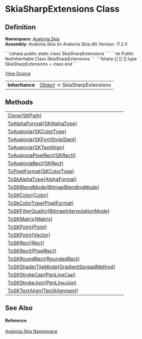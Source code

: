 # SkiaSharpExtensions Class




## Definition
**Namespace:** <a href="N_Avalonia_Skia">Avalonia.Skia</a>  
**Assembly:** Avalonia.Skia (in Avalonia.Skia.dll) Version: 11.2.0

<Tabs groupId="api-code-preview">
<TabItem value="csharp" label="C#">
```csharp
public static class SkiaSharpExtensions
```
</TabItem>
<TabItem value="vb" label="VB">
```vb
<ExtensionAttribute>
Public NotInheritable Class SkiaSharpExtensions
```
</TabItem>
<TabItem value="fsharp" label="F#">
```fsharp
[<AbstractClassAttribute>]
[<SealedAttribute>]
[<ExtensionAttribute>]
type SkiaSharpExtensions = class end
```
</TabItem>
</Tabs>



<a href="https://github.com/AvaloniaUI/Avalonia/tree/master/src/Skia/Avalonia.Skia/SkiaSharpExtensions.cs" title="View the source code">View Source</a>

<table>
<tr><td><strong>Inheritance</strong></td><td><a href="https://learn.microsoft.com/dotnet/api/system.object" target="_blank" rel="noopener noreferrer">Object</a>  →  SkiaSharpExtensions</td></tr>
</table>



## Methods
<table>
<tr>
<td><a href="M_Avalonia_Skia_SkiaSharpExtensions_Clone">Clone(SKPath)</a></td>
<td> </td>
</tr>
<tr>
<td><a href="M_Avalonia_Skia_SkiaSharpExtensions_ToAlphaFormat">ToAlphaFormat(SKAlphaType)</a></td>
<td> </td>
</tr>
<tr>
<td><a href="M_Avalonia_Skia_SkiaSharpExtensions_ToAvalonia">ToAvalonia(SKColorType)</a></td>
<td> </td>
</tr>
<tr>
<td><a href="M_Avalonia_Skia_SkiaSharpExtensions_ToAvalonia_1">ToAvalonia(SKFontStyleSlant)</a></td>
<td> </td>
</tr>
<tr>
<td><a href="M_Avalonia_Skia_SkiaSharpExtensions_ToAvalonia_2">ToAvalonia(SKTextAlign)</a></td>
<td> </td>
</tr>
<tr>
<td><a href="M_Avalonia_Skia_SkiaSharpExtensions_ToAvaloniaPixelRect">ToAvaloniaPixelRect(SKRectI)</a></td>
<td> </td>
</tr>
<tr>
<td><a href="M_Avalonia_Skia_SkiaSharpExtensions_ToAvaloniaRect">ToAvaloniaRect(SKRect)</a></td>
<td> </td>
</tr>
<tr>
<td><a href="M_Avalonia_Skia_SkiaSharpExtensions_ToPixelFormat">ToPixelFormat(SKColorType)</a></td>
<td> </td>
</tr>
<tr>
<td><a href="M_Avalonia_Skia_SkiaSharpExtensions_ToSkAlphaType">ToSkAlphaType(AlphaFormat)</a></td>
<td> </td>
</tr>
<tr>
<td><a href="M_Avalonia_Skia_SkiaSharpExtensions_ToSKBlendMode">ToSKBlendMode(BitmapBlendingMode)</a></td>
<td> </td>
</tr>
<tr>
<td><a href="M_Avalonia_Skia_SkiaSharpExtensions_ToSKColor">ToSKColor(Color)</a></td>
<td> </td>
</tr>
<tr>
<td><a href="M_Avalonia_Skia_SkiaSharpExtensions_ToSkColorType">ToSkColorType(PixelFormat)</a></td>
<td> </td>
</tr>
<tr>
<td><a href="M_Avalonia_Skia_SkiaSharpExtensions_ToSKFilterQuality">ToSKFilterQuality(BitmapInterpolationMode)</a></td>
<td> </td>
</tr>
<tr>
<td><a href="M_Avalonia_Skia_SkiaSharpExtensions_ToSKMatrix">ToSKMatrix(Matrix)</a></td>
<td> </td>
</tr>
<tr>
<td><a href="M_Avalonia_Skia_SkiaSharpExtensions_ToSKPoint">ToSKPoint(Point)</a></td>
<td> </td>
</tr>
<tr>
<td><a href="M_Avalonia_Skia_SkiaSharpExtensions_ToSKPoint_1">ToSKPoint(Vector)</a></td>
<td> </td>
</tr>
<tr>
<td><a href="M_Avalonia_Skia_SkiaSharpExtensions_ToSKRect">ToSKRect(Rect)</a></td>
<td> </td>
</tr>
<tr>
<td><a href="M_Avalonia_Skia_SkiaSharpExtensions_ToSKRectI">ToSKRectI(PixelRect)</a></td>
<td> </td>
</tr>
<tr>
<td><a href="M_Avalonia_Skia_SkiaSharpExtensions_ToSKRoundRect">ToSKRoundRect(RoundedRect)</a></td>
<td> </td>
</tr>
<tr>
<td><a href="M_Avalonia_Skia_SkiaSharpExtensions_ToSKShaderTileMode">ToSKShaderTileMode(GradientSpreadMethod)</a></td>
<td> </td>
</tr>
<tr>
<td><a href="M_Avalonia_Skia_SkiaSharpExtensions_ToSKStrokeCap">ToSKStrokeCap(PenLineCap)</a></td>
<td> </td>
</tr>
<tr>
<td><a href="M_Avalonia_Skia_SkiaSharpExtensions_ToSKStrokeJoin">ToSKStrokeJoin(PenLineJoin)</a></td>
<td> </td>
</tr>
<tr>
<td><a href="M_Avalonia_Skia_SkiaSharpExtensions_ToSKTextAlign">ToSKTextAlign(TextAlignment)</a></td>
<td> </td>
</tr>
</table>

## See Also


#### Reference
<a href="N_Avalonia_Skia">Avalonia.Skia Namespace</a>  

